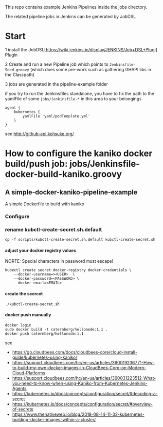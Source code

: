 This repo contains example Jenkins Pipelines inside the jobs directory.

The related pipeline jobs in Jenkins can be generated by JobDSL

# Start

1 install the  JobDSL[https://wiki.jenkins.io/display/JENKINS/Job+DSL+Plugi] Plugin

2 Create and run a new Pipeline job which points to `Jenkinsfile-Seed.groovy`  (which does some pre-work such as gathering GHAPI libs in the Classpath)

3 jobs are generated in the pipeline-example folder 


if you try to run the Jenkinsfiles standalone, you have to fix the path to the yamlFile of some `jobs/Jenkinsfile-*` in this area to your belongings
```
agent {
    kubernetes {
        yamlFile 'yaml/podTemplate.yml'
    }
}
```



see  http://github-api.kohsuke.org/


# How to configure the kaniko docker build/push job:  jobs/Jenkinsfile-docker-build-kaniko.groovy

## A simple-docker-kaniko-pipeline-example
A simple Dockerfile to build with kaniko

### Configure

### rename kubctl-create-secret.sh.default
```
cp -f scripts/kubctl-create-secret.sh.default kubctl-create-secret.sh
```
#### adjust your docker registry values
NORTE: Special characters in password must escape!
```
kubectl create secret docker-registry docker-credentials \
    --docker-username=><USER>  \
    --docker-password=<PASSWORD> \
    --docker-email=<EMAIL>
```
#### create the scercet
```
./kubctl-create-secret.sh
```
#### docker push manually
```
docker login
sudo docker build -t caternberg/hellonode:1.1 .
docker push caternberg/hellonode:1.1
```
see
* https://go.cloudbees.com/docs/cloudbees-core/cloud-install-guide/kubernetes-using-kaniko/
* https://support.cloudbees.com/hc/en-us/articles/360019236771-How-to-build-my-own-docker-images-in-CloudBees-Core-on-Modern-Cloud-Platforms
* https://support.cloudbees.com/hc/en-us/articles/360031223512-What-you-need-to-know-when-using-Kaniko-from-Kubernetes-Jenkins-Agents
* https://kubernetes.io/docs/concepts/configuration/secret/#decoding-a-secret
* https://kubernetes.io/docs/concepts/configuration/secret/#overview-of-secrets
* https://www.thenativeweb.io/blog/2018-08-14-11-32-kubernetes-building-docker-images-within-a-cluster/


